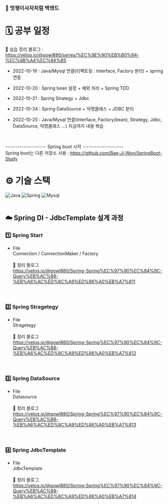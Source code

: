 ### 🦁 멋쟁이사자처럼 백엔드

# 🗓 공부 일정

📄 실습 정리 블로그 : https://velog.io/@qowl880/series/%EC%9E%90%EB%B0%94-%EC%8B%A4%EC%8A%B5

- 2022-10-19 : Java/Mysql 연결(리팩토링 : Interface, Factory 분리) + spring 연동

- 2022-10-20 : Spring bean 설정 + 예외 처리 + Spring TDD

- 2022-10-21 : Spring Strategy + Jdbc

- 2022-10-24 : Spring DataSource + 익명클래스 + JDBC 분리

- 2022-10-25 : Java/Mysql 연결(Interface, Factory(bean), Strategy, Jdbc, DataSource, 익명클래스 ...) 지금까지 내용 복습
<br />

-------------------- Spring boot 시작 --------------------<br>
Spring boot는 다른 저장소 사용 : https://github.com/Bae-Ji-Won/SpringBoot-Study

# ⚙️ 기술 스택
<div>
  <img alt="Java" src ="https://img.shields.io/badge/Java-007396.svg?&style=for-the-badge&logo=Java&logoColor=white"/>
  <img alt="Spring" src ="https://img.shields.io/badge/Spring-6DB33F.svg?&style=for-the-badge&logo=Spring&logoColor=white"/>
  <img alt="Mysql" src ="https://img.shields.io/badge/Mysql-4479A1.svg?&style=for-the-badge&logo=Mysql&logoColor=white"/>
</div>

<br />

## ☁️ Spring DI - JdbcTemplate 설계 과정 
### 1️⃣ Spring Start
- File <br>
Connection / ConnectionMaker / Factory <br><br>
📗 정리 블로그<br>
https://velog.io/@qowl880/Spring-Spring%EC%97%90%EC%84%9C-Query%EB%AC%B8-%EB%A6%AC%ED%8C%A9%ED%86%A0%EB%A7%811
#### &nbsp;&nbsp; 

### 2️⃣ Spring Stragetegy
- File<br>
Stragetegy <br><br>
📗 정리 블로그<br>
https://velog.io/@qowl880/Spring-Spring%EC%97%90%EC%84%9C-Query%EB%AC%B8-%EB%A6%AC%ED%8C%A9%ED%86%A0%EB%A7%812
#### &nbsp;&nbsp; 

### 3️⃣ Spring DataSource
- File<br>
Datasource <br><br>
📗 정리 블로그<br>
https://velog.io/@qowl880/Spring-Spring%EC%97%90%EC%84%9C-Query%EB%AC%B8-%EB%A6%AC%ED%8C%A9%ED%86%A0%EB%A7%813
#### &nbsp;&nbsp; 

### 4️⃣ Spring JdbcTemplate
- File<br>
JdbcTemplate <br><br>
📗 정리 블로그<br>
https://velog.io/@qowl880/Spring-Spring%EC%97%90%EC%84%9C-Query%EB%AC%B8-%EB%A6%AC%ED%8C%A9%ED%86%A0%EB%A7%814
#### &nbsp;&nbsp; 





